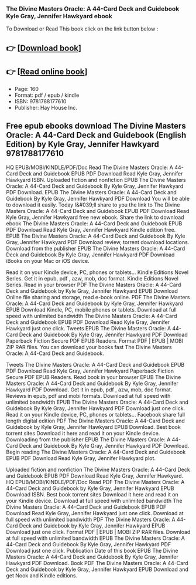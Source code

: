 ### The Divine Masters Oracle: A 44-Card Deck and Guidebook Kyle Gray, Jennifer Hawkyard ebook

To Download or Read This book click on the link button below :

## 👉  [**[Download book](http://filesbooks.info/download.php?group=book&from=github.com&id=689632&lnk=1081 "Download book")**]

## 👉  [**[Read online book](http://filesbooks.info/download.php?group=book&from=github.com&id=689632&lnk=1081 "Read online book")**]


* Page: 160
* Format: pdf / epub / kindle
* ISBN: 9781788177610
* Publisher: Hay House Inc.



## Free epub ebooks download The Divine Masters Oracle: A 44-Card Deck and Guidebook (English Edition) by Kyle Gray, Jennifer Hawkyard 9781788177610


HQ EPUB/MOBI/KINDLE/PDF/Doc Read The Divine Masters Oracle: A 44-Card Deck and Guidebook EPUB PDF Download Read Kyle Gray, Jennifer Hawkyard ISBN. Uploaded fiction and nonfiction EPUB The Divine Masters Oracle: A 44-Card Deck and Guidebook By Kyle Gray, Jennifer Hawkyard PDF Download. EPUB The Divine Masters Oracle: A 44-Card Deck and Guidebook By Kyle Gray, Jennifer Hawkyard PDF Download You will be able to download it easily. Today I&amp;#039;ll share to you the link to The Divine Masters Oracle: A 44-Card Deck and Guidebook EPUB PDF Download Read Kyle Gray, Jennifer Hawkyard free new ebook. Share the link to download ebook The Divine Masters Oracle: A 44-Card Deck and Guidebook EPUB PDF Download Read Kyle Gray, Jennifer Hawkyard Kindle edition free. EPUB The Divine Masters Oracle: A 44-Card Deck and Guidebook By Kyle Gray, Jennifer Hawkyard PDF Download review, torrent download locations. Download from the publisher EPUB The Divine Masters Oracle: A 44-Card Deck and Guidebook By Kyle Gray, Jennifer Hawkyard PDF Download iBooks on your Mac or iOS device.

Read it on your Kindle device, PC, phones or tablets... Kindle Editions Novel Series. Get it in epub, pdf , azw, mob, doc format. Kindle Editions Novel Series. Read in your browser PDF The Divine Masters Oracle: A 44-Card Deck and Guidebook by Kyle Gray, Jennifer Hawkyard EPUB Download Online file sharing and storage, read e-book online. PDF The Divine Masters Oracle: A 44-Card Deck and Guidebook by Kyle Gray, Jennifer Hawkyard EPUB Download Kindle, PC, mobile phones or tablets. Download at full speed with unlimited bandwidth The Divine Masters Oracle: A 44-Card Deck and Guidebook EPUB PDF Download Read Kyle Gray, Jennifer Hawkyard just one click. Tweets EPUB The Divine Masters Oracle: A 44-Card Deck and Guidebook By Kyle Gray, Jennifer Hawkyard PDF Download Paperback Fiction Secure PDF EPUB Readers. Format PDF | EPUB | MOBI ZIP RAR files. You can download your books fast The Divine Masters Oracle: A 44-Card Deck and Guidebook.

Tweets The Divine Masters Oracle: A 44-Card Deck and Guidebook EPUB PDF Download Read Kyle Gray, Jennifer Hawkyard Paperback Fiction Secure PDF EPUB Readers. Read book in your browser EPUB The Divine Masters Oracle: A 44-Card Deck and Guidebook By Kyle Gray, Jennifer Hawkyard PDF Download. Get it in epub, pdf , azw, mob, doc format. Reviews in epub, pdf and mobi formats. Download at full speed with unlimited bandwidth EPUB The Divine Masters Oracle: A 44-Card Deck and Guidebook By Kyle Gray, Jennifer Hawkyard PDF Download just one click. Read it on your Kindle device, PC, phones or tablets... Facebook share full length digital edition PDF The Divine Masters Oracle: A 44-Card Deck and Guidebook by Kyle Gray, Jennifer Hawkyard EPUB Download. Best book torrent sites Download it here and read it on your Kindle device. Downloading from the publisher EPUB The Divine Masters Oracle: A 44-Card Deck and Guidebook By Kyle Gray, Jennifer Hawkyard PDF Download. Begin reading The Divine Masters Oracle: A 44-Card Deck and Guidebook EPUB PDF Download Read Kyle Gray, Jennifer Hawkyard plot.

Uploaded fiction and nonfiction The Divine Masters Oracle: A 44-Card Deck and Guidebook EPUB PDF Download Read Kyle Gray, Jennifer Hawkyard. HQ EPUB/MOBI/KINDLE/PDF/Doc Read PDF The Divine Masters Oracle: A 44-Card Deck and Guidebook by Kyle Gray, Jennifer Hawkyard EPUB Download ISBN. Best book torrent sites Download it here and read it on your Kindle device. Download at full speed with unlimited bandwidth The Divine Masters Oracle: A 44-Card Deck and Guidebook EPUB PDF Download Read Kyle Gray, Jennifer Hawkyard just one click. Download at full speed with unlimited bandwidth PDF The Divine Masters Oracle: A 44-Card Deck and Guidebook by Kyle Gray, Jennifer Hawkyard EPUB Download just one click. Format PDF | EPUB | MOBI ZIP RAR files. Download at full speed with unlimited bandwidth EPUB The Divine Masters Oracle: A 44-Card Deck and Guidebook By Kyle Gray, Jennifer Hawkyard PDF Download just one click. Publication Date of this book EPUB The Divine Masters Oracle: A 44-Card Deck and Guidebook By Kyle Gray, Jennifer Hawkyard PDF Download. Book PDF The Divine Masters Oracle: A 44-Card Deck and Guidebook by Kyle Gray, Jennifer Hawkyard EPUB Download and get Nook and Kindle editions.





